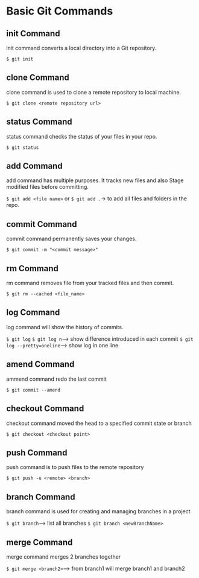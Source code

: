 # Basic Git Commands

## init Command

init command converts a local directory into a Git repository.

`$ git init`

## clone Command

clone command is used to clone a remote repository to local machine.

`$ git clone <remote repository url>`

## status Command

status command checks the status of your files in your repo.

`$ git status`

## add Command

add command has multiple purposes. It tracks new files and also Stage modified files before committing.

`$ git add <file name>`
or
`$ git add .`-> to add all files and folders in the repo.

## commit Command

commit command permanently saves your changes.

`$ git commit -m "<commit message>"`

## rm Command

rm command removes file from your tracked files and then commit.

`$ git rm --cached <file_name>`

## log Command

log command will show the history of commits.

`$ git log`
`$ git log n`--> show difference introduced in each commit
`$ git log --pretty=oneline`--> show log in one line

## amend Command

ammend command redo the last commit

`$ git commit --amend`

## checkout Command

checkout command moved the head to a specified commit state or branch

`$ git checkout <checkout point>`

## push Command

push command is to push files to the remote repository

`$ git push -u <remote> <branch>`

## branch Command

branch command is used for creating and managing branches in a project

`$ git branch`--> list all branches
`$ git branch <newBranchName>`

## merge Command

merge command merges 2 branches together

`$ git merge <branch2>`--> from branch1 will merge branch1 and branch2

